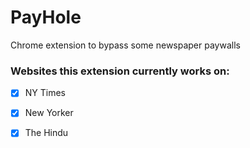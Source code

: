 # PayHole

Chrome extension to bypass some newspaper paywalls

### Websites this extension currently works on:

- [x] NY Times
- [x] New Yorker
- [x] The Hindu

